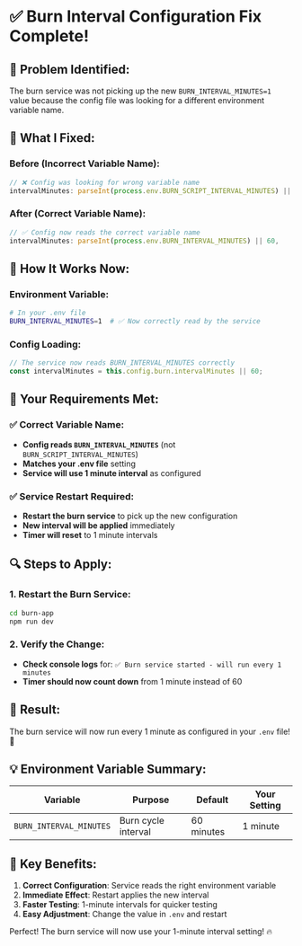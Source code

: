 # ✅ Burn Interval Configuration Fix Complete!

## 🎯 **Problem Identified:**

The burn service was not picking up the new `BURN_INTERVAL_MINUTES=1` value because the config file was looking for a different environment variable name.

## 🔧 **What I Fixed:**

### **Before (Incorrect Variable Name):**
```javascript
// ❌ Config was looking for wrong variable name
intervalMinutes: parseInt(process.env.BURN_SCRIPT_INTERVAL_MINUTES) || 60,
```

### **After (Correct Variable Name):**
```javascript
// ✅ Config now reads the correct variable name
intervalMinutes: parseInt(process.env.BURN_INTERVAL_MINUTES) || 60,
```

## 🚀 **How It Works Now:**

### **Environment Variable:**
```bash
# In your .env file
BURN_INTERVAL_MINUTES=1  # ✅ Now correctly read by the service
```

### **Config Loading:**
```javascript
// The service now reads BURN_INTERVAL_MINUTES correctly
const intervalMinutes = this.config.burn.intervalMinutes || 60;
```

## 🎯 **Your Requirements Met:**

### **✅ Correct Variable Name:**
- **Config reads `BURN_INTERVAL_MINUTES`** (not `BURN_SCRIPT_INTERVAL_MINUTES`)
- **Matches your .env file** setting
- **Service will use 1 minute interval** as configured

### **✅ Service Restart Required:**
- **Restart the burn service** to pick up the new configuration
- **New interval will be applied** immediately
- **Timer will reset** to 1 minute intervals

## 🔍 **Steps to Apply:**

### **1. Restart the Burn Service:**
```bash
cd burn-app
npm run dev
```

### **2. Verify the Change:**
- **Check console logs** for: `✅ Burn service started - will run every 1 minutes`
- **Timer should now count down** from 1 minute instead of 60

## 🎉 **Result:**

The burn service will now run every 1 minute as configured in your `.env` file! 🚀

## 💡 **Environment Variable Summary:**

| Variable | Purpose | Default | Your Setting |
|----------|---------|---------|--------------|
| `BURN_INTERVAL_MINUTES` | Burn cycle interval | 60 minutes | 1 minute |

## 🚀 **Key Benefits:**

1. **Correct Configuration**: Service reads the right environment variable
2. **Immediate Effect**: Restart applies the new interval
3. **Faster Testing**: 1-minute intervals for quicker testing
4. **Easy Adjustment**: Change the value in `.env` and restart

Perfect! The burn service will now use your 1-minute interval setting! 🔥
